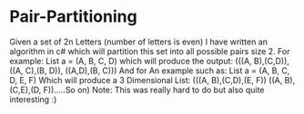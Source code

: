 # Pair-Partitioning
Given a set of 2n Letters (number of letters is even) I have written an algorithm in c# which will partition this set into all possible pairs size 2. For example:  List a = (A, B, C, D)  which will produce the output:  (((A, B),(C,D)), ((A, C),(B, D)), ((A,D),(B, C)))  And for An example such as:  List a = (A, B, C, D, E, F)  Which will produce a 3 Dimensional List:  (((A, B),(C,D),(E, F)) ((A, B),(C,E),(D, F)).....So on) Note: This was really hard to do but also quite interesting :) 
